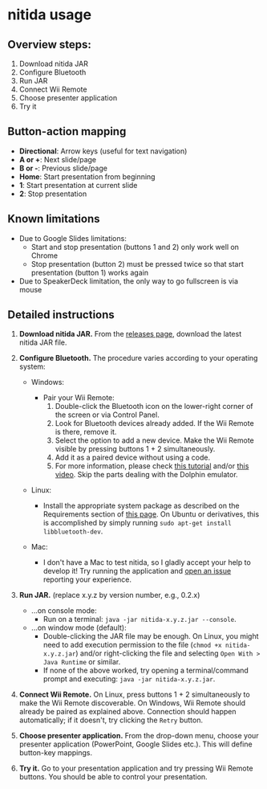 # nitida usage

## Overview steps:
1. Download nitida JAR
2. Configure Bluetooth
3. Run JAR
4. Connect Wii Remote
5. Choose presenter application
6. Try it

## Button-action mapping
* __Directional__: Arrow keys (useful for text navigation)
* __A or +__: Next slide/page
* __B or -__: Previous slide/page
* __Home__: Start presentation from beginning
* __1__: Start presentation at current slide
* __2__: Stop presentation

## Known limitations
* Due to Google Slides limitations:
  * Start and stop presentation (buttons 1 and 2) only work well on Chrome
  * Stop presentation (button 2) must be pressed twice so that
    start presentation (button 1) works again
* Due to SpeakerDeck limitation, the only way to go fullscreen is via mouse

## Detailed instructions
1. **Download nitida JAR.** From the
   [releases page](https://github.com/awvalenti/bauhinia/releases),
   download the latest nitida JAR file.

2. **Configure Bluetooth.** The procedure varies according to your
   operating system:
    - Windows:
      - Pair your Wii Remote:
        1. Double-click the Bluetooth icon on the
           lower-right corner of the screen or via Control Panel.
        2. Look for Bluetooth devices already added. If the Wii Remote is there,
        remove it.
        3. Select the option to add a new device. Make the Wii Remote visible
           by pressing buttons 1 + 2 simultaneously.
        4. Add it as a paired device without using a code.         
        5. For more information, please check
           [this tutorial](http://www.dolphin-emulator.com/connect-wiimote.html)
           and/or [this video](https://www.youtube.com/watch?v=DIFARukwA5I).
           Skip the parts dealing with the Dolphin emulator.

    - Linux:
      - Install the appropriate system package as described on the
        Requirements section of [this page](http://bluecove.org/bluecove-gpl/).
        On Ubuntu or derivatives,
        this is accomplished by simply running ```sudo apt-get install libbluetooth-dev```.

    - Mac:
      - I don't have a Mac to test nitida, so I gladly accept your help to develop it!
        Try running the application and
        [open an issue](https://github.com/awvalenti/bauhinia/issues/new?title=nitida%20on%20Mac)
          reporting your experience.

3. **Run JAR.** (replace x.y.z by version number, e.g., 0.2.x)
   - ...on console mode:
      - Run on a terminal: ```java -jar nitida-x.y.z.jar --console```.
   - ...on window mode (default):
     - Double-clicking the JAR file may be enough. On Linux, you might need to
       add execution permission to the file (```chmod +x nitida-x.y.z.jar```)
       and/or right-clicking the file and selecting
       ```Open With > Java Runtime``` or similar.
     - If none of the above worked, try opening a terminal/command prompt and
       executing:
       ```java -jar nitida-x.y.z.jar```.

4. **Connect Wii Remote.** On Linux, press buttons 1 + 2 simultaneously to make
   the Wii Remote discoverable. On Windows, Wii Remote should already be paired
   as explained above. Connection should happen automatically; if it doesn't,
   try clicking the ```Retry``` button.

5. **Choose presenter application.** From the drop-down menu, choose your
   presenter application (PowerPoint, Google Slides etc.). This will
   define button-key mappings.

6. **Try it.** Go to your presentation application and
   try pressing Wii Remote buttons. You should be able to control
   your presentation.
